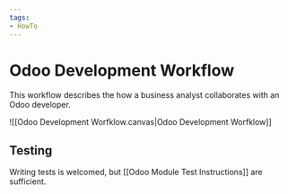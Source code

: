 ```yaml
---
tags:
- HowTo
---
```

# Odoo Development Workflow

This workflow describes the how a business analyst collaborates with an Odoo developer.

![[Odoo Development Worfklow.canvas|Odoo Development Worfklow]]

## Testing

Writing tests is welcomed, but [[Odoo Module Test Instructions]] are sufficient.